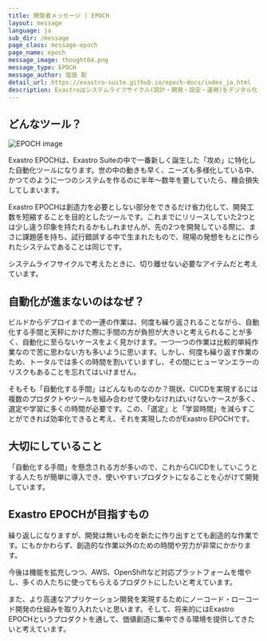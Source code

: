 ```yaml
---
title: 開発者メッセージ | EPOCH
layout: message
language: ja
sub_dir: /message
page_class: message-epoch
page_name: epoch
message_image: thought04.png
message_type: EPOCH
message_author: 塩田 聡
detail_url: https://exastro-suite.github.io/epoch-docs/index_ja.html
description: Exastroはシステムライフサイクル(設計・開発・設定・運用)をデジタル化・自動化・省力化することを目的としたオープンソースのソフトウェアスイートです。
---
```

## どんなツール？

<div class="image right"><img src="{{ "/message/img/image_epoch01.jpg" | relative_url }}" alt="EPOCH image"></div>

Exastro EPOCHは、Exastro Suiteの中で一番新しく誕生した「攻め」に特化した自動化ツールになります。世の中の動きも早く、ニーズも多様化している中、かつてのように一つのシステムを作るのに半年～数年を要していたら、機会損失してしまいます。

Exastro EPOCHは創造力を必要としない部分をできるだけ省力化して、開発工数を短縮することを目的としたツールです。これまでにリリースしていた2つとは少し違う印象を持たれるかもしれませんが、先の2つを開発している際に、まさに課題感を持ち、試行錯誤する中で生まれたもので、現場の発想をもとに作られたシステムであることは同じです。

システムライフサイクルで考えたときに、切り離せない必要なアイテムだと考えています。

## 自動化が進まないのはなぜ？

ビルドからデプロイまでの一連の作業は、何度も繰り返されることながら、自動化する手間と天秤にかけた際に手間の方が負担が大きいと考えられることが多く、自動化に至らないケースをよく見かけます。一つ一つの作業は比較的単純作業なので苦に思わない方も多いように思います。しかし、何度も繰り返す作業のため、トータルでは多くの時間を割いていますし、その間にヒューマンエラーのリスクもあることを忘れてはいけません。

そもそも「自動化する手間」はどんなものなのか？現状、CI/CDを実現するには複数のプロダクトやツールを組み合わせて使わなければいけないケースが多く、選定や学習に多くの時間が必要です。この、「選定」と「学習時間」を減らすことができれば効率化できると考え、それを実現したのがExastro EPOCHです。

## 大切にしていること

「自動化する手間」を懸念される方が多いので、これからCI/CDをしていこうとする人たちが簡単に導入でき、使いやすいプロダクトになることを心がけて開発しています。

## Exastro EPOCHが目指すもの

繰り返しになりますが、開発は無いものを新たに作り出すとても創造的な作業です。にもかかわらず、創造的な作業以外のための時間や労力が非常にかかります。

今後は機能を拡充しつつ、AWS、OpenShiftなど対応プラットフォームを増やし、多くの人たちに使ってもらえるプロダクトにしたいと考えています。

また、より高速なアプリケーション開発を実現するためにノーコード・ローコード開発の仕組みを取り入れたいと思います。そして、将来的にはExastro EPOCHというプロダクトを通して、価値創造に集中できる環境を提供してきたいと考えています。